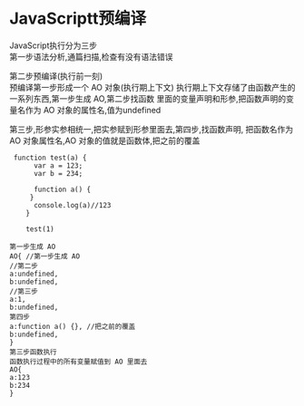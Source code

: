 # JavaScriptt预编译

JavaScript执行分为三步  
第一步语法分析,通篇扫描,检查有没有语法错误  

第二步预编译(执行前一刻)  
预编译第一步形成一个 AO 对象(执行期上下文)  执行期上下文存储了由函数产生的一系列东西,第一步生成 AO,第二步找函数 里面的变量声明和形参,把函数声明的变量名作为 AO 对象的属性名,值为undefined  

第三步,形参实参相统一,把实参赋到形参里面去,第四步,找函数声明,  把函数名作为 AO 对象属性名,AO 对象的值就是函数体,把之前的覆盖  
   

     function test(a) {  
          var a = 123;  
          var b = 234;  
          
          function a() {  
         }  
          console.log(a)//123  
        }  
          
        test(1)
        
    第一步生成 AO  
    AO{ //第一步生成 AO  
    //第二步  
    a:undefined,  
    b:undefined,  
    //第三步  
    a:1,  
    b:undefined,  
    第四步  
    a:function a() {}, //把之前的覆盖  
    b:undefined,  
    }  
    第三步函数执行  
    函数执行过程中的所有变量赋值到 AO 里面去  
    AO{  
    a:123  
    b:234  
    }
